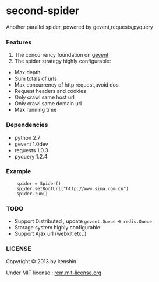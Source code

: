 second-spider
=============

Another parallel spider, powered by gevent,requests,pyquery 

### Features

1. The concurrency foundation on [gevent](http://www.gevent.org/)
2. The spider strategy highly configurable:

> 
* Max depth 
* Sum totals of urls
* Max concurrency of http request,avoid dos
* Request headers and cookies
* Only crawl same host url
* Only crawl same domain url
* Max running time


### Dependencies

* python 2.7
* gevent 1.0dev
* requests 1.0.3
* pyquery 1.2.4


### Example

        spider = Spider()
        spider.setRootUrl("http://www.sina.com.cn")
        spider.run()


### TODO

* Support Distributed , update `gevent.Queue` -> `redis.Queue`
* Storage system highly configurable
* Support Ajax url (webkit etc..)


### LICENSE

Copyright © 2013 by kenshin

Under MIT license : [rem.mit-license.org](http://rem.mit-license.org/)


